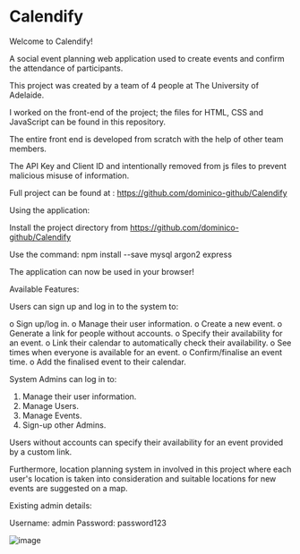# Calendify

Welcome to Calendify!

A social event planning web application used to create events and confirm the attendance of participants.

This project was created by a team of 4 people at The University of Adelaide.

I worked on the front-end of the project; the files for HTML, CSS and JavaScript can be found in this repository.

The entire front end is developed from scratch with the help of other team members.

The API Key and Client ID and intentionally removed from js files to prevent malicious misuse of information.

Full project can be found at : https://github.com/dominico-github/Calendify

Using the application:

Install the project directory from https://github.com/dominico-github/Calendify

Use the command: npm install --save mysql argon2 express

The application can now be used in your browser!

Available Features:

Users can sign up and log in to the system to:

o Sign up/log in. o Manage their user information. o Create a new event. o Generate a link for people without accounts. o Specify their availability for an event. o Link their calendar to automatically check their availability. o See times when everyone is available for an event. o Confirm/finalise an event time. o Add the finalised event to their calendar.

System Admins can log in to:

1. Manage their user information.
2. Manage Users.
3. Manage Events.
4. Sign-up other Admins.

Users without accounts can specify their availability for an event provided by a custom link.

Furthermore, location planning system in involved in this project where each user's location is taken into consideration and suitable locations for new events are suggested on a map.

Existing admin details:

Username: admin Password: password123


![image](https://user-images.githubusercontent.com/99183587/183972691-bb9b8a77-94fc-4f7d-b8ea-53da558976a9.png)
